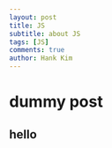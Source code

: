 ```yaml
---
layout: post
title: JS
subtitle: about JS
tags: [JS]
comments: true
author: Hank Kim
---
```


# dummy post
## hello

